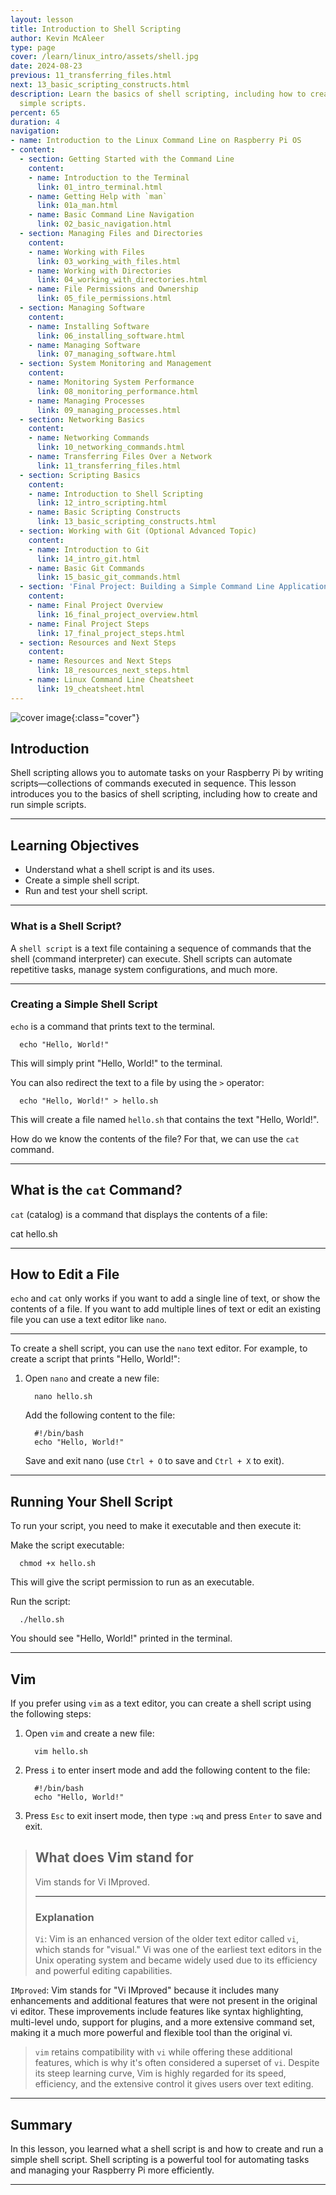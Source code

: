 ```yaml
---
layout: lesson
title: Introduction to Shell Scripting
author: Kevin McAleer
type: page
cover: /learn/linux_intro/assets/shell.jpg
date: 2024-08-23
previous: 11_transferring_files.html
next: 13_basic_scripting_constructs.html
description: Learn the basics of shell scripting, including how to create and run
  simple scripts.
percent: 65
duration: 4
navigation:
- name: Introduction to the Linux Command Line on Raspberry Pi OS
- content:
  - section: Getting Started with the Command Line
    content:
    - name: Introduction to the Terminal
      link: 01_intro_terminal.html
    - name: Getting Help with `man`
      link: 01a_man.html
    - name: Basic Command Line Navigation
      link: 02_basic_navigation.html
  - section: Managing Files and Directories
    content:
    - name: Working with Files
      link: 03_working_with_files.html
    - name: Working with Directories
      link: 04_working_with_directories.html
    - name: File Permissions and Ownership
      link: 05_file_permissions.html
  - section: Managing Software
    content:
    - name: Installing Software
      link: 06_installing_software.html
    - name: Managing Software
      link: 07_managing_software.html
  - section: System Monitoring and Management
    content:
    - name: Monitoring System Performance
      link: 08_monitoring_performance.html
    - name: Managing Processes
      link: 09_managing_processes.html
  - section: Networking Basics
    content:
    - name: Networking Commands
      link: 10_networking_commands.html
    - name: Transferring Files Over a Network
      link: 11_transferring_files.html
  - section: Scripting Basics
    content:
    - name: Introduction to Shell Scripting
      link: 12_intro_scripting.html
    - name: Basic Scripting Constructs
      link: 13_basic_scripting_constructs.html
  - section: Working with Git (Optional Advanced Topic)
    content:
    - name: Introduction to Git
      link: 14_intro_git.html
    - name: Basic Git Commands
      link: 15_basic_git_commands.html
  - section: 'Final Project: Building a Simple Command Line Application'
    content:
    - name: Final Project Overview
      link: 16_final_project_overview.html
    - name: Final Project Steps
      link: 17_final_project_steps.html
  - section: Resources and Next Steps
    content:
    - name: Resources and Next Steps
      link: 18_resources_next_steps.html
    - name: Linux Command Line Cheatsheet
      link: 19_cheatsheet.html
---
```



![cover image]({{page.cover}}){:class="cover"}

## Introduction

Shell scripting allows you to automate tasks on your Raspberry Pi by writing scripts—collections of commands executed in sequence. This lesson introduces you to the basics of shell scripting, including how to create and run simple scripts.

---

## Learning Objectives

- Understand what a shell script is and its uses.
- Create a simple shell script.
- Run and test your shell script.

---

### What is a Shell Script?

A `shell script` is a text file containing a sequence of commands that the shell (command interpreter) can execute. Shell scripts can automate repetitive tasks, manage system configurations, and much more.

---

### Creating a Simple Shell Script

`echo` is a command that prints text to the terminal.

      echo "Hello, World!"

This will simply print "Hello, World!" to the terminal.

You can also redirect the text to a file by using the `>` operator:

      echo "Hello, World!" > hello.sh

This will create a file named `hello.sh` that contains the text "Hello, World!".

How do we know the contents of the file? For that, we can use the `cat` command.

---

## What is the `cat` Command?

`cat` (catalog) is a command that displays the contents of a file:

   cat hello.sh

---

## How to Edit a File

`echo` and `cat` only works if you want to add a single line of text, or show the contents of a file. If you want to add multiple lines of text or edit an existing file you can use a text editor like `nano`.

---

To create a shell script, you can use the `nano` text editor. For example, to create a script that prints "Hello, World!":

1. Open `nano` and create a new file:

         nano hello.sh

   Add the following content to the file:

         #!/bin/bash
         echo "Hello, World!"

   Save and exit nano (use `Ctrl + O` to save and `Ctrl + X` to exit).

---

## Running Your Shell Script

To run your script, you need to make it executable and then execute it:

Make the script executable:

      chmod +x hello.sh

   This will give the script permission to run as an executable.

   Run the script:

      ./hello.sh

You should see "Hello, World!" printed in the terminal.

---

## Vim

If you prefer using `vim` as a text editor, you can create a shell script using the following steps:

1. Open `vim` and create a new file:

         vim hello.sh

1. Press `i` to enter insert mode and add the following content to the file:

         #!/bin/bash
         echo "Hello, World!"

1. Press `Esc` to exit insert mode, then type `:wq` and press `Enter` to save and exit.

> ## What does Vim stand for
>
> Vim stands for Vi IMproved.
>
> ---
>
> ### Explanation
>
> `Vi`: Vim is an enhanced version of the older text editor called `vi`, which stands for "visual." Vi was one of the earliest text editors in the Unix operating system and became widely used due to its efficiency and powerful editing capabilities.
>
`IMproved`: Vim stands for "Vi IMproved" because it includes many enhancements and additional features that were not present in the original vi editor. These improvements include features like syntax highlighting, multi-level undo, support for plugins, and a more extensive command set, making it a much more powerful and flexible tool than the original vi.
>
> `vim` retains compatibility with `vi` while offering these additional features, which is why it's often considered a superset of `vi`. Despite its steep learning curve, Vim is highly regarded for its speed, efficiency, and the extensive control it gives users over text editing.

---

## Summary

In this lesson, you learned what a shell script is and how to create and run a simple shell script. Shell scripting is a powerful tool for automating tasks and managing your Raspberry Pi more efficiently.

---
